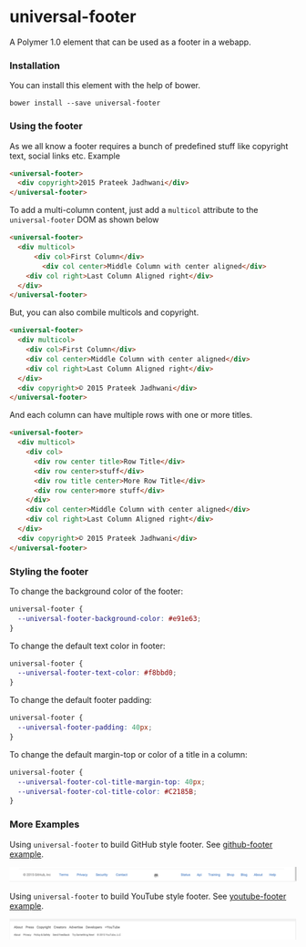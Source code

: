 # universal-footer
A Polymer 1.0 element that can be used as a footer in a webapp.

### Installation

You can install this element with the help of bower.

```shell
bower install --save universal-footer
```

### Using the footer

As we all know a footer requires a bunch of predefined stuff like copyright text, social links etc. Example

```html
<universal-footer>
  <div copyright>2015 Prateek Jadhwani</div>
</universal-footer>
```

To add a multi-column content, just add a `multicol` attribute to the `universal-footer` DOM as shown below

```html
<universal-footer>
  <div multicol>
	  <div col>First Column</div>
		<div col center>Middle Column with center aligned</div>
    <div col right>Last Column Aligned right</div>
  </div>
</universal-footer>
```

But, you can also combile multicols and copyright.

```html
<universal-footer>
  <div multicol>
    <div col>First Column</div>
    <div col center>Middle Column with center aligned</div>
    <div col right>Last Column Aligned right</div>
  </div>
  <div copyright>© 2015 Prateek Jadhwani</div>
</universal-footer>
```

And each column can have multiple rows with one or more titles.

```html
<universal-footer>
  <div multicol>
    <div col>
      <div row center title>Row Title</div>
      <div row center>stuff</div>
      <div row title center>More Row Title</div>
      <div row center>more stuff</div>
    </div>
    <div col center>Middle Column with center aligned</div>
    <div col right>Last Column Aligned right</div>
  </div>
  <div copyright>© 2015 Prateek Jadhwani</div>
</universal-footer>
```

### Styling the footer

To change the background color of the footer:

```css
universal-footer {
  --universal-footer-background-color: #e91e63;
}
```

To change the default text color in footer:

```css
universal-footer {
  --universal-footer-text-color: #f8bbd0;
}
```

To change the default footer padding:

```css
universal-footer {
  --universal-footer-padding: 40px;
}
```

To change the default margin-top or color of a title in a column:

```css
universal-footer {
  --universal-footer-col-title-margin-top: 40px;
  --universal-footer-col-title-color: #C2185B;
}
```

### More Examples

Using `universal-footer` to build GitHub style footer. See [github-footer example](https://github.com/prateekjadhwani/universal-footer/blob/master/examples/github-footer.html).

![Github Screenshot](examples/github-screenshot.png)

Using `universal-footer` to build YouTube style footer. See [youtube-footer example](https://github.com/prateekjadhwani/universal-footer/blob/master/examples/youtube-footer.html).

![Github Screenshot](examples/youtube-screenshot.png)